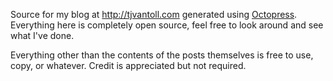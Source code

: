 Source for my blog at <http://tjvantoll.com> generated using [Octopress](http://octopress.org).  Everything here is completely open source, feel free to look around and see what I've done.

Everything other than the contents of the posts themselves is free to use, copy, or whatever.  Credit is appreciated but not required.